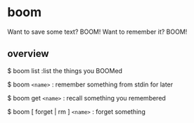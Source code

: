 boom
====

Want to save some text?  BOOM!  Want to remember it?  BOOM!

overview
---

$ boom list
:list the things you BOOMed

$ boom ```<name>```
: remember something from stdin for later

$ boom get ```<name>```
: recall something you remembered

$ boom [ forget | rm ] ```<name>```
: forget something

